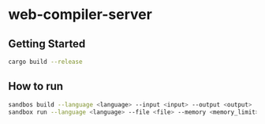 # web-compiler-server

## Getting Started

```bash
cargo build --release
```

## How to run

```bash
sandbos build --language <language> --input <input> --output <output>
sandbox run --language <language> --file <file> --memory <memory_limit> --time <time_limit>
```


